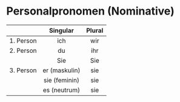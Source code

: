 # Personalpronomen (Nominative)

|               | Singular      | Plural|
| ------------- |:-------------:| :----:|
| 1. Person     | ich           | wir   |
| 2. Person     | du            | ihr   |
|               | Sie           | Sie   |
| 3. Person     | er (maskulin) | sie   |
|               | sie (feminin) | sie   |
|               | es (neutrum)  | sie   |





